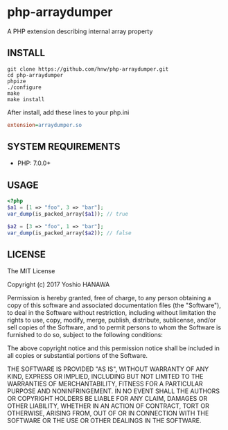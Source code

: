 # php-arraydumper

A PHP extension describing internal array property

## INSTALL

```
git clone https://github.com/hnw/php-arraydumper.git
cd php-arraydumper
phpize
./configure
make
make install
```

After install, add these lines to your php.ini

```ini
extension=arraydumper.so
```

## SYSTEM REQUIREMENTS

- PHP: 7.0.0+

## USAGE

```php
<?php
$a1 = [1 => "foo", 3 => "bar"];
var_dump(is_packed_array($a1)); // true

$a2 = [3 => "foo", 1 => "bar"];
var_dump(is_packed_array($a2)); // false
```

## LICENSE

The MIT License

Copyright (c) 2017 Yoshio HANAWA

Permission is hereby granted, free of charge, to any person obtaining a copy of this software and associated documentation files (the "Software"), to deal in the Software without restriction, including without limitation the rights to use, copy, modify, merge, publish, distribute, sublicense, and/or sell copies of the Software, and to permit persons to whom the Software is furnished to do so, subject to the following conditions:

The above copyright notice and this permission notice shall be included in all copies or substantial portions of the Software.

THE SOFTWARE IS PROVIDED "AS IS", WITHOUT WARRANTY OF ANY KIND, EXPRESS OR IMPLIED, INCLUDING BUT NOT LIMITED TO THE WARRANTIES OF MERCHANTABILITY, FITNESS FOR A PARTICULAR PURPOSE AND NONINFRINGEMENT. IN NO EVENT SHALL THE AUTHORS OR COPYRIGHT HOLDERS BE LIABLE FOR ANY CLAIM, DAMAGES OR OTHER LIABILITY, WHETHER IN AN ACTION OF CONTRACT, TORT OR OTHERWISE, ARISING FROM, OUT OF OR IN CONNECTION WITH THE SOFTWARE OR THE USE OR OTHER DEALINGS IN THE SOFTWARE.
